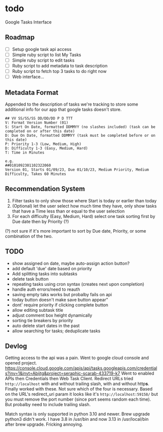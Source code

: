 # todo
Google Tasks Interface

## Roadmap

- [ ] Setup google task api access
- [ ] Simple ruby script to list My Tasks
- [ ] Simple ruby script to edit tasks
- [ ] Ruby script to add metadata to task description
- [ ] Ruby script to fetch top 3 tasks to do right now
- [ ] Web interface...

## Metadata Format

Appended to the description of tasks we're tracking to store some additional info for our app that google tasks doesn't store.

```
## VV SS/SS/SS DD/DD/DD P D TTT
V: Format Version Number (01)
S: Start On Date, formatted DDMMYY (no slashes included) (task can be completed on or after this date)
D: Due On Date, formatted DDMMYY (task must be completed before or on this date)
P: Priority 1-3 (Low, Medium, High)
D: Difficulty 1-3 (Easy, Medium, Hard)
T: Time in Minutes

e.g.
##0101092301102322060
Version 01, Starts 01/09/23, Due 01/10/23, Medium Priority, Medium Difficulty, Takes 60 Minutes
```

## Recommendation System

1. Filter tasks to only show those where Start is today or earlier than today
2. (Optional) let the user select how much time they have, only show tasks that have a Time less than or equal to the user selection
3. For each difficulty (Easy, Medium, Hard) select one task sorting first by Due date then by Priority (?)

(?) not sure if it's more important to sort by Due date, Priority, or some combination of the two.

## TODO

- show assigned on date, maybe auto-assign action button?
- add default 'due' date based on priority
- Add splitting tasks into subtasks
- delete task button
- repeating tasks using cron syntax (creates next upon completion)
- handle auth errors/need to reauth
- saving empty taks works but probalby fails on api
- today button doesn't make save button appear"
- dont' require priority if clicking complete button
- allow editing subtask title
- adjust comment box height dynamically
- sorting tie breakers by priority
- auto delete start dates in the past
- allow searching for tasks; deduplicate tasks

## Devlog

Getting access to the api was a pain. Went to google cloud console and opened project. https://console.cloud.google.com/apis/api/tasks.googleapis.com/credentials?inv=1&invt=Abijtg&project=seraphic-scarab-433719-k7
Went to enabled APIs then Credentials then Web Task Client. Redirect URLs tried `http://localhost` with and without trailing slash, with and without http**s**. Finally worked with these. Not sure which of the four is necessary. Based on the URL's redirect_uri param it looks like it's `http://localhost:59158/` but you must remove the port number (since port seems random each time). But probalby need to include trailing slash.

Match syntax is only supported in python 3.10 and newer. Brew upgrade python3 didn't work. I have 3.8 in /usr/bin and now 3.13 in /usr/local/bin after brew upgrade. Fricking annoying.